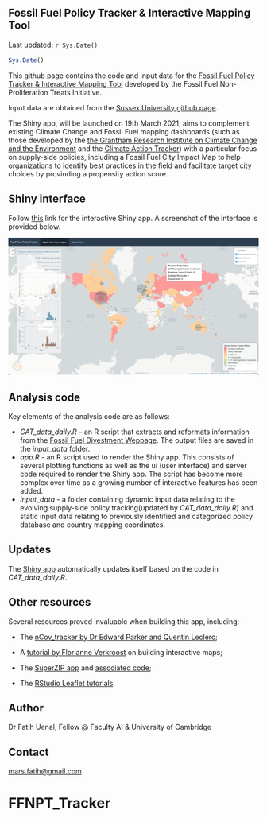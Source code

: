 ## Fossil Fuel Policy Tracker & Interactive Mapping Tool
Last updated: `r Sys.Date()`

```r
Sys.Date()
```

This github page contains the code and input data for the [Fossil Fuel Policy Tracker & Interactive Mapping Tool](https://fuenal.shinyapps.io/FFTNP_tracker-master/) developed by the Fossil Fuel Non-Proliferation Treats Initiative.

Input data are obtained from the [Sussex University github page](https://profiles.sussex.ac.uk/p104921-peter-newell).

The Shiny app, will be launched on 19th March 2021, aims to complement existing Climate Change and Fossil Fuel mapping dashboards (such as those developed by the [the Grantham Research Institute on Climate Change and the Environment](https://www.climate-laws.org/#map-section) and the [Climate Action Tracker](https://climateactiontracker.org)) with a particular focus on supply-side policies, including a Fossil Fuel City Impact Map to help organizations to identify best practices in the field and facilitate target city choices by provinding a propensity action score. 

## Shiny interface

Follow [this]( https://fuenal.shinyapps.io/Fossil_Fuel_Policy_Tracker/) link for the interactive Shiny app. A screenshot of the interface is provided below.

![Shiny app interface](www/app_image.png) 

## Analysis code

Key elements of the analysis code are as follows:
- *CAT_data_daily.R* – an R script that extracts and reformats information from the [Fossil Fuel Divestment Weppage](https://gofossilfree.org/divestment/commitments/). The output files are saved in the *input_data* folder.
- *app.R* - an R script used to render the Shiny app. This consists of several plotting functions as well as the ui (user interface) and server code required to render the Shiny app. The script has become more complex over time as a growing number of interactive features has been added.
- *input_data* - a folder containing dynamic input data relating to the evolving supply-side policy tracking(updated by *CAT_data_daily.R*) and static input data relating to previously identified and categorized policy database and country mapping coordinates.

## Updates

The [Shiny app](https://fuenal.shinyapps.io/FFTNP_tracker-master/) automatically updates itself based on the code in *CAT_data_daily.R*. 

## Other resources

Several resources proved invaluable when building this app, including:

- The [nCov_tracker by Dr Edward Parker and Quentin Leclerc](https://github.com/eparker12/nCoV_tracker);

- A [tutorial by Florianne Verkroost](https://rviews.rstudio.com/2019/10/09/building-interactive-world-maps-in-shiny/) on building interactive maps;

- The [SuperZIP app](https://shiny.rstudio.com/gallery/superzip-example.html) and [associated code](https://github.com/rstudio/shiny-examples/tree/master/063-superzip-example);

- The [RStudio Leaflet tutorials](https://rstudio.github.io/leaflet/).



## Author
Dr Fatih Uenal, Fellow @ Faculty AI & University of Cambridge


## Contact
mars.fatih@gmail.com
# FFNPT_Tracker
